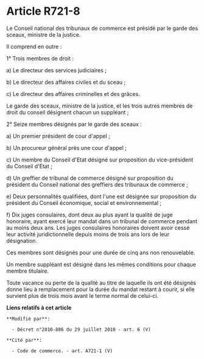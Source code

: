# Article R721-8

Le Conseil national des tribunaux de commerce est présidé par le garde des sceaux, ministre de la justice. 

Il comprend en outre : 

1° Trois membres de droit : 

a) Le directeur des services judiciaires ; 

b) Le directeur des affaires civiles et du sceau ; 

c) Le directeur des affaires criminelles et des grâces. 

Le garde des sceaux, ministre de la justice, et les trois autres membres de droit du conseil désignent chacun un suppléant ; 

2° Seize membres désignés par le garde des sceaux : 

a) Un premier président de cour d'appel ; 

b) Un procureur général près une cour d'appel ; 

c) Un membre du Conseil d'Etat désigné sur proposition du vice-président du Conseil d'Etat ; 

d) Un greffier de tribunal de commerce désigné sur proposition du président du Conseil national des greffiers des tribunaux
de commerce ; 

e) Deux personnalités qualifiées, dont l'une est désignée sur proposition du président du   Conseil économique, social et
environnemental ; 

f) Dix juges consulaires, dont deux au plus ayant la qualité de juge honoraire, ayant exercé leur mandat dans un tribunal de
commerce pendant au moins deux ans. Les juges consulaires honoraires doivent avoir cessé leur activité juridictionnelle
depuis moins de trois ans lors de leur désignation. 

Ces membres sont désignés pour une durée de cinq ans non renouvelable. 

Un membre suppléant est désigné dans les mêmes conditions pour chaque membre titulaire. 

Toute vacance ou perte de la qualité au titre de laquelle ils ont été désignés donne lieu à remplacement pour la durée du
mandat restant à courir, si elle survient plus de trois mois avant le terme normal de celui-ci.

**Liens relatifs à cet article**

	**Modifié par**:

	  - Décret n°2010-886 du 29 juillet 2010 - art. 6 (V)

	**Cité par**:

	  - Code de commerce. - art. A721-1 (V)
